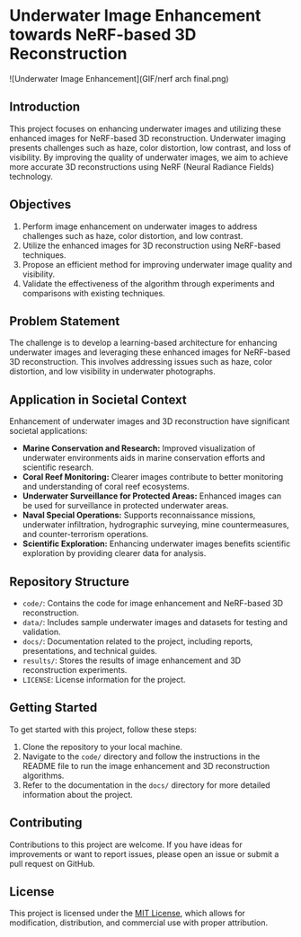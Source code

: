 # Underwater Image Enhancement towards NeRF-based 3D Reconstruction

![Underwater Image Enhancement](GIF/nerf arch final.png)

## Introduction

This project focuses on enhancing underwater images and utilizing these enhanced images for NeRF-based 3D reconstruction. Underwater imaging presents challenges such as haze, color distortion, low contrast, and loss of visibility. By improving the quality of underwater images, we aim to achieve more accurate 3D reconstructions using NeRF (Neural Radiance Fields) technology.

## Objectives

1. Perform image enhancement on underwater images to address challenges such as haze, color distortion, and low contrast.
2. Utilize the enhanced images for 3D reconstruction using NeRF-based techniques.
3. Propose an efficient method for improving underwater image quality and visibility.
4. Validate the effectiveness of the algorithm through experiments and comparisons with existing techniques.

## Problem Statement

The challenge is to develop a learning-based architecture for enhancing underwater images and leveraging these enhanced images for NeRF-based 3D reconstruction. This involves addressing issues such as haze, color distortion, and low visibility in underwater photographs.

## Application in Societal Context

Enhancement of underwater images and 3D reconstruction have significant societal applications:

- **Marine Conservation and Research:** Improved visualization of underwater environments aids in marine conservation efforts and scientific research.
- **Coral Reef Monitoring:** Clearer images contribute to better monitoring and understanding of coral reef ecosystems.
- **Underwater Surveillance for Protected Areas:** Enhanced images can be used for surveillance in protected underwater areas.
- **Naval Special Operations:** Supports reconnaissance missions, underwater infiltration, hydrographic surveying, mine countermeasures, and counter-terrorism operations.
- **Scientific Exploration:** Enhancing underwater images benefits scientific exploration by providing clearer data for analysis.

## Repository Structure

- `code/`: Contains the code for image enhancement and NeRF-based 3D reconstruction.
- `data/`: Includes sample underwater images and datasets for testing and validation.
- `docs/`: Documentation related to the project, including reports, presentations, and technical guides.
- `results/`: Stores the results of image enhancement and 3D reconstruction experiments.
- `LICENSE`: License information for the project.

## Getting Started

To get started with this project, follow these steps:

1. Clone the repository to your local machine.
2. Navigate to the `code/` directory and follow the instructions in the README file to run the image enhancement and 3D reconstruction algorithms.
3. Refer to the documentation in the `docs/` directory for more detailed information about the project.

## Contributing

Contributions to this project are welcome. If you have ideas for improvements or want to report issues, please open an issue or submit a pull request on GitHub.

## License

This project is licensed under the [MIT License](LICENSE), which allows for modification, distribution, and commercial use with proper attribution.
